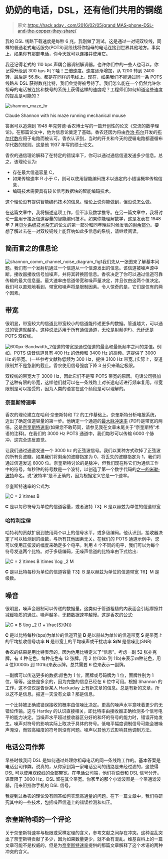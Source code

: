 # 奶奶的电话，DSL，还有他们共用的铜缆

> 原文:[https://hack aday . com/2016/02/05/grand MAS-phone-DSL-and-the-copper-they-share/](https://hackaday.com/2016/02/05/grandmas-phone-dsl-and-the-copper-they-share/)

我的 DSL 线路下载速度是每秒 6 兆。我刚做了测试。这是通过一对铜双绞线，同样的普通老式电话服务(POTS)双绞线将你祖母的电话连接到世界其他地方。事实上，如果你有那部电话，你今天就可以连接并使用它。

我还记得老式的 110 bps 声耦合器调制解调器。也许你们中的一些人也可以。你记得升级到 300 bps 吗？哇！三倍速度。速度逐渐增加，从 1200 转到 2400 转，最后是 56.6k。都是在同样的电线上。现在，如果我们不能通过同一条 POTS 线路从 DSL 获得数兆比特，我们会觉得被亏待了。我们怎么能在一个仍然允许你祖母的电话被连接和拨号的系统上获得这样的速度呢？工程师们如何知道这些速度的提高是可能的？

![shannon_maze_hr](../Images/a83f9296841ab9d4a81f17fede47f61b.png)

Claude Shannon with his maze running mechanical mouse

答案可以追溯到 1948 年克劳德·香农博士写的一篇开创性的论文《交流的数学理论》。在那篇论文中，他为信息论奠定了基础。香农还因为将由[乔治·布尔](https://en.wikipedia.org/wiki/George_Boole)开发的[布尔代数](https://en.wikipedia.org/wiki/Boolean_algebra)应用于电路而被认可。香农认识到，当时的开关和今天的逻辑电路都遵循布尔代数的规则。这是他 1937 年写的硕士论文。

香农的通信理论解释了在特定的错误率下，你可以通过通信信道发送多少信息。总之，该理论认为:

*   存在最大信道容量 C，
*   如果传输速率 R 小于 C，则可以使用智能编码技术以选定的小错误概率传输信息，
*   编码技术需要具有较长信号数据块的智能编码技术。

这个理论没有提供智能编码技术的信息。理论上说你能做到，但没说怎么做。

在这篇文章中，我将描述这项工作，但不涉及数学推导。在另一篇文章中，我将讨论一些用于接近信道容量的智能编码技术。如果你能理解数学，这是发表在 1948 年 7 月[贝尔系统技术杂志](http://ieeexplore.ieee.org/stamp/stamp.jsp?tp=&arnumber=6773024)的论文的第一部分和同年晚些时候发表的[剩余部分](http://ieeexplore.ieee.org/stamp/stamp.jsp?tp=&arnumber=6773067)。要想了解过去在一对双绞铜线上能容纳如此多信息的系统，请继续阅读。

## 简而言之的信息论

![shannon_comm_channel_noise_diagram_fig1](../Images/a6bed04212ad6bd3e43cda250732173d.png)我们先从一张图来了解基本问题。我们有一个发射机通过一个信道从一个信源发出的信息。该信道被噪声源中断。接收器接收信号加噪声，并将其转换回信息。香农决定了你可以通过信道可靠传输的最大信息量。最大速率由信道带宽和噪声量决定，并且仅由这两个值决定。我们可以直观地看到，带宽和噪声将是限制因素。令人惊奇的是，它们是仅有的两个因素。

## 带宽

很明显，带宽较大的信道比带宽较小的信道能传递更多的数据。管道越大，可以通过的管道就越多。这种说法适用于所有通信通道，无论是射频(RF)、光纤还是 POTS 双绞线。

![600px-Bandwidth_2](../Images/00a5692a8fe724013250d64c5bc4578a.png)信道的带宽是通过信道的最高和最低频率之间的差值。例如，POTS 语音信道具有 400 Hz 的低频和 3400 Hz 的高频。这提供了 3000 Hz 的带宽。(一些参考文献称低频为 300 Hz，提供 3100 Hz 带宽。)实际上，渠道限制并不是急剧的截止。香农使用信号强度下降 3 分贝来确定极限。

双绞线的带宽大于 3000 Hz，因此它们不是窄 POTS 带宽的原因。电话公司强加了这种有限的带宽，这样他们就可以在一条线路上对长途电话进行频率复用。带宽限制是可以接受的，因为人类的语言在这个频段是可以理解的。

### 奈奎斯特速率

香农的理论建立在哈利·奈奎斯特和 T2 的工作基础上。奈奎斯特分析电报系统，迈出了确定信道容量的第一步。他确定一个通道的[最大脉冲速率](http://monoskop.org/images/9/9f/Nyquist_Harry_1924_Certain_Factors_Affecting_Telegraph_Speed.pdf) (PDF)是带宽的两倍。这是[奈奎斯特速率](https://en.wikipedia.org/wiki/Nyquist_rate)(如果您不敢苟同，请参见我在文章末尾关于“奈奎斯特”术语的注释)。在我们的 3000 Hz POTS 通道中，我们每秒可以传输 6000 个脉冲，这完全违反直觉。

让我们通过通道发送一个 3000 hz 的正弦波信号。我们以某种方式砍掉了正弦波的所有负波瓣。如果我们将剩余的波瓣指定为 0，将丢失的波瓣指定为 1，我们将通过信道发送 6000 位。奈奎斯特讨论的是脉冲，但我们现在称它们为通信工作中的符号。每秒钟的符号数是一个波特，以创造了第一个数字代码的[之一的](http://hackaday.com/2015/09/27/demonstrating-baudot-code/)[米勒·波特](https://en.wikipedia.org/wiki/%C3%89mile_Baudot)命名。说“波特率”是不正确的，因为根据定义它是一个速率。

奈奎斯特速率的公式为:

![C = 2 \times B](../Images/1b961ec51bb7b519a5e2b00ada91ce2c.png)

**C** 是以每秒符号为单位的信道容量，或者波特
T3】B 是以赫兹为单位的信道带宽

### 哈特利定律

哈特利的贡献扩展到使用两个以上的信号水平，或多级编码。他认识到，接收器决定了可以检测到的级数，与所有其他因素无关。在我们的 POTS 通道示例中，您可以使用正弦波的幅度来确定多个电平。利用 4 个不同的电平，我们可以为每个符号发送两个比特。对于多级编码，无噪声信道的比特率由下式给出:

![C = 2 \times B \times \log _2 M](../Images/7237c54e1073217b70ef60df10c0c51f.png)

**C** 是以比特每秒为单位的信道容量
T3】B 是以赫兹为单位的信道带宽
T6】M 是级数。

## 噪音

很明显，噪声会限制可以传递的数据量。这类似于管道粗糙的内表面会引起摩擦并减缓物质的通过。噪声越多，无错数据速率越慢。这是香农的公式:

![C = B \log _2 (1 + \frac{S}{N})](../Images/e10416201e683bc68c8138146b7cc6b9.png)

**C** 是以比特每秒(bps)为单位的信道容量
**B** 是以赫兹为单位的信道带宽
**S** 是带宽上的平均接收信号功率
**N** 是带宽上的平均噪声或干扰功率
**S/N** 是信噪比(SNR)

香农的结果是用比特表示的，因为他用比特定义了“信息”。考虑一副 52 张扑克牌，有 4 种花色，每种花色有 13 张牌。用 2 位(00b 到 11b)来表示四种花色，用 4 位(0000b 到 1101b)来表示牌。总共需要 6 位来表示一副牌。

一副牌可以传送更多的数据:颜色为 1 位，面牌或号码牌为 1 位，面牌性别为 1 位，等等。这些是多余的，因为完整的信息已经在 6 位中可用。根据 Shannon 的工作，这不仅仅是告诉某人 Hackaday 上有新文章的信息。总是有新的文章，所以这不是信息。报道一天没有文章？那是信息。

一个比特被正确或错误接收的概率由信噪比决定。更高的噪声水平意味着更少的无错位传输。这与 Hartley 的认识直接相关，即比特率由接收器正确检测多个信号电平的能力决定。当噪声水平超过接收器区分好的和坏的符号的能力时，错误开始发生。噪声对符号的影响实际上取决于具体的符号。低电平幅度调制信号可能会被噪声淹没，而较高幅度的符号则没有问题。噪声以其他方式影响其他调制方法。

## 电话公司作弊

早些时候我问 DSL 是如何通过处理你祖母电话的同一条线路工作的。基本答案是电话公司作弊。说真的，从你家到第一家电话公司的线路是未经过滤的，这使得 DSL 可以使用双绞线的全部带宽。在电话公司端，他们将语音和 DSL 信号分开。语音限于 3000 Hz，DSL 留在其全带宽。你家里的那个小滤波器是一个带通滤波器，用来阻挡你手机的 DSL 信号。

我提到过香农的理论没有回答如何实现高通量的问题。在下一篇文章中，我们将研究其中的一些技术，包括噪声信道上的错误检测和纠正。

## 奈奎斯特项的一个评论

关于奈奎斯特速率与极限或采样定理的含义，参考文献之间存在冲突。这种混乱突出了奈奎斯特贡献了多少，因为如果数量更少，就不会有混乱。维基百科上的一篇文章可能不是权威的，但是为[奈奎斯特速率](https://en.wikipedia.org/wiki/Nyquist_rate)提供的那篇文章解释了这个术语的两种冲突的含义。
